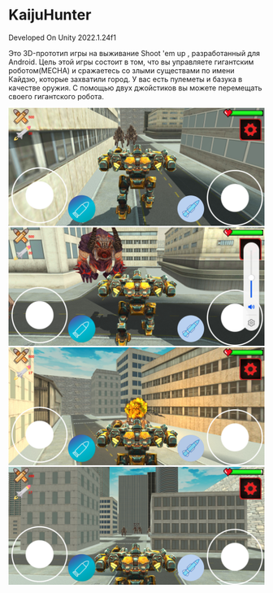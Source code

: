 # KaijuHunter

Developed On Unity 2022.1.24f1

Это 3D-прототип игры на выживание Shoot 'em up , разработанный для Android.
Цель этой игры состоит в том, что вы управляете гигантским роботом(MECHA) и сражаетесь со злыми существами по имени Кайдзю, которые захватили город.
У вас есть пулеметы и базука в качестве оружия.
С помощью двух джойстиков вы можете перемещать своего гигантского робота.

![alt text](https://github.com/KiyanNorouzi/KaijuHunter/blob/main/2.jpg?raw=true)
![alt text](https://github.com/KiyanNorouzi/KaijuHunter/blob/main/3.jpg?raw=true)
![alt text](https://github.com/KiyanNorouzi/KaijuHunter/blob/main/4.jpg?raw=true)
![alt text](https://github.com/KiyanNorouzi/KaijuHunter/blob/main/5.jpg?raw=true)
